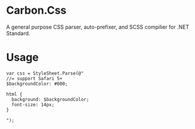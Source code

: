 # Carbon.Css

A general purpose CSS parser, auto-prefixer, and SCSS compilier for .NET Standard.


# Usage

```
var css = StyleSheet.Parse(@"
//= support Safari 5+
$backgroundColor: #000;

html {
  background: $backgroundColor; 
  font-size: 14px; 
}

");

```
